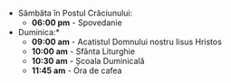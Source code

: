 * <label>Sâmbăta în Postul Crăciunului:</label>
  * **06:00 pm** - Spovedanie
* <label>Duminica:</label>* 
  * **09:00 am** - Acatistul Domnului nostru Iisus Hristos
  * **10:00 am** - Sfânta Liturghie
  * **10:30 am** - Școala Duminicală
  * **11:45 am** - Ora de cafea